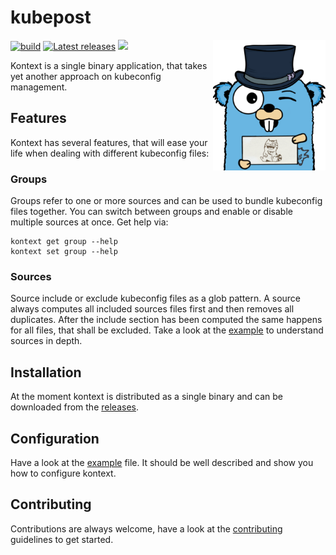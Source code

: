 # kubepost

<img align="right" alt="kubepost" width="180px" src="assets/gopher.png">

<p>
    <a href="https://github.com/orbatschow/kontext/actions/workflows/default.yaml" target="_blank" rel="noopener"><img src="https://img.shields.io/github/actions/workflow/status/orbatschow/kontext/default.yaml" alt="build" /></a>
    <a href="https://github.com/orbatschow/kontext/releases" target="_blank" rel="noopener"><img src="https://img.shields.io/github/release/orbatschow/kontext.svg" alt="Latest releases" /></a>
    <a href="https://github.com/orbatschow/kontext/blob/master/LICENSE" target="_blank" rel="noopener"><img src="https://img.shields.io/github/license/orbatschow/kontext" /></a>
</p>

Kontext is a single binary application, that takes yet another approach on kubeconfig management.

## Features

Kontext has several features, that will ease your life when dealing with different kubeconfig files:

### Groups

Groups refer to one or more sources and can be used to bundle kubeconfig files together. You
can switch between groups and enable or disable multiple sources at once. Get help via:

```shell
kontext get group --help
kontext set group --help
```

### Sources

Source include or exclude kubeconfig files as a glob pattern. A source always computes all
included sources files first and then removes all duplicates. After the include section has
been computed the same happens for all files, that shall be excluded. Take a look at the 
[example](./example/kontext.yaml) to understand sources in depth.

## Installation

At the moment kontext is distributed as a single binary and can be downloaded from the 
[releases](https://github.com/orbatschow/kontext/releases).

## Configuration

Have a look at the [example](./example/kontext.yaml) file. It should be well described and show you
how to configure kontext.


## Contributing

Contributions are always welcome, have a look at the [contributing](docs/contributing.md) guidelines to get started.